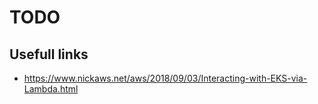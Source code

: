 # TODO



## Usefull links
- https://www.nickaws.net/aws/2018/09/03/Interacting-with-EKS-via-Lambda.html